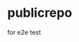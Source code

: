 # publicrepo
for e2e test



































































































































































































































































































































































































































































































































































































































































































































































































































































































































































































































































































































































































































































































































































































































































































































































































































































































































































































































































































































































































































































































































































































































































































































































































































































































